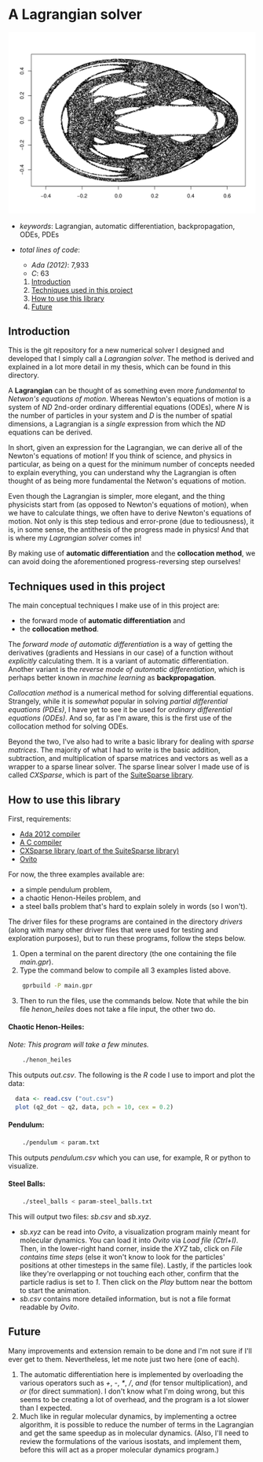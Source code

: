 # A Lagrangian solver

![Henon-Heiles](img/henon.png)
- *keywords*: Lagrangian, automatic differentiation, backpropagation, ODEs, PDEs
- *total lines of code*:
  - *Ada (2012)*: 7,933
  - *C*: 63

  1. [Introduction](#introduction)
  2. [Techniques used in this project](#techniques-used-in-this-project)
  3. [How to use this library](#how-to-use-this-library)
  4. [Future](#future)

## Introduction

This is the git repository for a new numerical solver I designed and developed that I simply call a *Lagrangian solver*. The method is derived and explained in a lot more detail in my thesis, which can be found in this directory.

A **Lagrangian** can be thought of as something even more *fundamental* to *Netwon's equations of motion*. Whereas Newton's equations of motion is a system of *ND* 2nd-order ordinary differential equations (ODEs), where *N* is the number of particles in your system and *D* is the number of spatial dimensions, a Lagrangian is a *single* expression from which the *ND* equations can be derived.

In short, given an expression for the Lagrangian, we can derive all of the Newton's equations of motion! If you think of science, and physics in particular, as being on a quest for the minimum number of concepts needed to explain everything, you can understand why the Lagrangian is often thought of as being more fundamental the Netwon's equations of motion.

Even though the Lagrangian is simpler, more elegant, and the thing physicists start from (as opposed to Newton's equations of motion), when we have to calculate things, we often have to derive Newton's equations of motion. Not only is this step tedious and error-prone (due to tediousness), it is, in some sense, the antithesis of the progress made in physics! And that is where my *Lagrangian solver* comes in!

By making use of **automatic differentiation** and the **collocation method**, we can avoid doing the aforementioned progress-reversing step ourselves!

## Techniques used in this project

The main conceptual techniques I make use of in this project are:
- the forward mode of **automatic differentiation** and
- the **collocation method**.

The *forward mode of automatic differentiation* is a way of getting the derivatives (gradients and Hessians in our case) of a function without *explicitly* calculating them. It is a variant of automatic differentiation. Another variant is the *reverse mode of automatic differentiation*, which is perhaps better known in *machine learning* as **backpropagation**.

*Collocation method* is a numerical method for solving differential equations. Strangely, while it is *somewhat* popular in solving *partial differential equations (PDEs)*, I have yet to see it be used for *ordinary differential equations (ODEs)*. And so, far as I'm aware, this is the first use of the collocation method for solving ODEs.

Beyond the two, I've also had to write a basic library for dealing with *sparse matrices*. The majority of what I had to write is the basic addition, subtraction, and multiplication of sparse matrices and vectors as well as a wrapper to a sparse linear solver. The sparse linear solver I made use of is called *CXSparse*, which is part of the [SuiteSparse library](http://faculty.cse.tamu.edu/davis/suitesparse.html).


## How to use this library

First, requirements:
- [Ada 2012 compiler](https://www.adacore.com/download)
- [A C compiler](https://gcc.gnu.org/)
- [CXSparse library (part of the SuiteSparse library)](http://faculty.cse.tamu.edu/davis/suitesparse.html)
- [Ovito](https://ovito.org/)

For now, the three examples available are:
- a simple pendulum problem,
- a chaotic Henon-Heiles problem, and
- a steel balls problem that's hard to explain solely in words (so I won't).

The driver files for these programs are contained in the directory *drivers* (along with many other driver files that were used for testing and exploration purposes), but to run these programs, follow the steps below.
1. Open a terminal on the parent directory (the one containing the file *main.gpr*).
2. Type the command below to compile all 3 examples listed above.
```bash
    gprbuild -P main.gpr
```
3. Then to run the files, use the commands below. Note that while the bin file *henon_heiles* does not take a file input, the other two do.

#### Chaotic Henon-Heiles:
*Note: This program will take a few minutes.*
```bash
    ./henon_heiles
```
This outputs *out.csv*. The following is the *R* code I use to import and plot the data:
```R
  data <- read.csv ("out.csv")
  plot (q2_dot ~ q2, data, pch = 10, cex = 0.2)
```


#### Pendulum:
```bash
    ./pendulum < param.txt
```
This outputs *pendulum.csv* which you can use, for example, R or python to visualize.

#### Steel Balls:
``` bash
    ./steel_balls < param-steel_balls.txt
```
This will output two files: *sb.csv* and *sb.xyz*.

- *sb.xyz* can be read into *Ovito*, a visualization program mainly meant for molecular dynamics. You can load it into *Ovito* via *Load file (Ctrl+I)*. Then, in the lower-right hand corner, inside the *XYZ* tab, click on *File contains time steps* (else it won't know to look for the particles' positions at other timesteps in the same file). Lastly, if the particles look like they're overlapping or not touching each other, confirm that the particle radius is set to *1*. Then click on the *Play* buttom near the bottom to start the animation.
- *sb.csv* contains more detailed information, but is not a file format readable by *Ovito*.


## Future

Many improvements and extension remain to be done and I'm not sure if I'll ever get to them. Nevertheless, let me note just two here (one of each).
1. The automatic differentiation here is implemented by overloading the various operators such as *+*, *-*, *\**, */*, *and* (for tensor multiplication), and *or* (for direct summation). I don't know what I'm doing wrong, but this seems to be creating a lot of overhead, and the program is a lot slower than I expected.
2. Much like in regular molecular dynamics, by implementing a octree algorithm, it is possible to reduce the number of terms in the Lagrangian and get the same speedup as in molecular dynamics. (Also, I'll need to review the formulations of the various isostats, and implement them, before this will act as a proper molecular dynamics program.)
